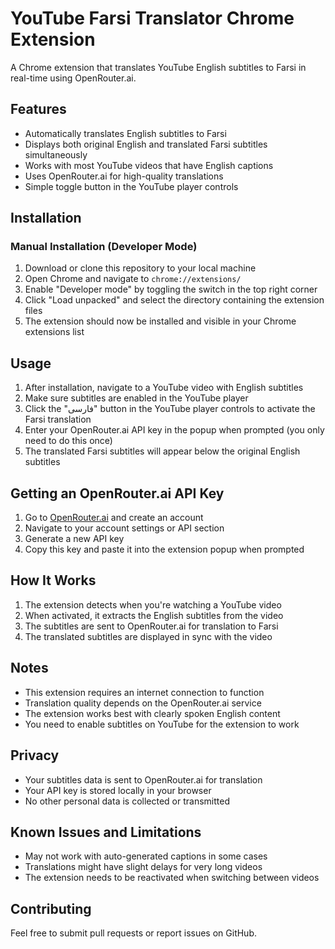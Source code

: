 # YouTube Farsi Translator Chrome Extension

A Chrome extension that translates YouTube English subtitles to Farsi in real-time using OpenRouter.ai.

## Features

- Automatically translates English subtitles to Farsi
- Displays both original English and translated Farsi subtitles simultaneously
- Works with most YouTube videos that have English captions
- Uses OpenRouter.ai for high-quality translations
- Simple toggle button in the YouTube player controls

## Installation

### Manual Installation (Developer Mode)

1. Download or clone this repository to your local machine
2. Open Chrome and navigate to `chrome://extensions/`
3. Enable "Developer mode" by toggling the switch in the top right corner
4. Click "Load unpacked" and select the directory containing the extension files
5. The extension should now be installed and visible in your Chrome extensions list

## Usage

1. After installation, navigate to a YouTube video with English subtitles
2. Make sure subtitles are enabled in the YouTube player
3. Click the "فارسی" button in the YouTube player controls to activate the Farsi translation
4. Enter your OpenRouter.ai API key in the popup when prompted (you only need to do this once)
5. The translated Farsi subtitles will appear below the original English subtitles

## Getting an OpenRouter.ai API Key

1. Go to [OpenRouter.ai](https://openrouter.ai/) and create an account
2. Navigate to your account settings or API section
3. Generate a new API key
4. Copy this key and paste it into the extension popup when prompted

## How It Works

1. The extension detects when you're watching a YouTube video
2. When activated, it extracts the English subtitles from the video
3. The subtitles are sent to OpenRouter.ai for translation to Farsi
4. The translated subtitles are displayed in sync with the video

## Notes

- This extension requires an internet connection to function
- Translation quality depends on the OpenRouter.ai service
- The extension works best with clearly spoken English content
- You need to enable subtitles on YouTube for the extension to work

## Privacy

- Your subtitles data is sent to OpenRouter.ai for translation
- Your API key is stored locally in your browser
- No other personal data is collected or transmitted

## Known Issues and Limitations

- May not work with auto-generated captions in some cases
- Translations might have slight delays for very long videos
- The extension needs to be reactivated when switching between videos

## Contributing

Feel free to submit pull requests or report issues on GitHub.
